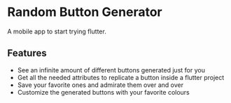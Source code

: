 # Random Button Generator

A mobile app to start trying flutter.


## Features
- See an infinite amount of different buttons generated just for you
- Get all the needed attributes to replicate a button inside a flutter project
- Save your favorite ones and admirate them over and over
- Customize the generated buttons with your favorite colours